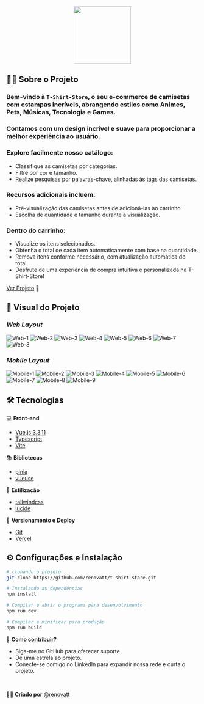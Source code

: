 <div align='center'>
  <img src="./src/assets/logo.png" width="150px">
</div>

## 🏋️‍♂️ Sobre o Projeto

### Bem-vindo à ``T-Shirt-Store``, o seu e-commerce de camisetas com estampas incríveis, abrangendo estilos como Animes, Pets, Músicas, Tecnologia e Games. 


### Contamos com um design incrível e suave para proporcionar a melhor experiência ao usuário.

### Explore facilmente nosso catálogo:

- Classifique as camisetas por categorias.
- Filtre por cor e tamanho.
- Realize pesquisas por palavras-chave, alinhadas às tags das camisetas.

### Recursos adicionais incluem:

- Pré-visualização das camisetas antes de adicioná-las ao carrinho.
- Escolha de quantidade e tamanho durante a visualização.

### Dentro do carrinho:

- Visualize os itens selecionados.
- Obtenha o total de cada item automaticamente com base na quantidade.
- Remova itens conforme necessário, com atualização automática do total.
- Desfrute de uma experiência de compra intuitiva e personalizada na T-Shirt-Store!

[Ver Projeto](https://t-shirt-store-one.vercel.app/) 🚀

## 🎨 Visual do Projeto

### ***Web Layout***

![Web-1](/public/web-1.png) 
![Web-2](/public/web-2.png)
![Web-3](/public/web-3.png)
![Web-4](/public/web-4.png)
![Web-5](/public/web-5.png)
![Web-6](/public/web-6.png)
![Web-7](/public/web-7.png)
![Web-8](/public/web-8.png)

### ***Mobile Layout***
![Mobile-1](/public/mobile-1.png)
![Mobile-2](/public/mobile-2.png)
![Mobile-3](/public/mobile-3.png)
![Mobile-4](/public/mobile-4.png)
![Mobile-5](/public/mobile-5.png)
![Mobile-6](/public/mobile-6.png)
![Mobile-7](/public/mobile-7.png)
![Mobile-8](/public/mobile-8.png)
![Mobile-9](/public/mobile-9.png)

## 🛠️ Tecnologias

💻 **Front-end**
- [Vue.js 3.3.11](https://vuejs.org/)
- [Typescript](https://www.typescriptlang.org)
- [Vite](https://vitejs.dev/)

📚 **Bibliotecas**
- [pinia](https://pinia.vuejs.org/getting-started.html)
- [vueuse](https://vueuse.org/)

🎨 **Estilização**
- [tailwindcss](https://tailwindcss.com/docs/installation)
- [lucide](https://lucide.dev/)

🔋 **Versionamento e Deploy**
- [Git](https://git-scm.com)
- [Vercel](https://vercel.com/)

## ⚙️ Configurações e Instalação

```sh
# clonando o projeto
git clone https://github.com/renovatt/t-shirt-store.git
```

```sh
# Instalando as dependências
npm install
```

```sh
# Compilar e abrir o programa para desenvolvimento
npm run dev
```

```sh
# Compilar e minificar para produção
npm run build
```

🚀 **Como contribuir?**

- Siga-me no GitHub para oferecer suporte.
- Dê uma estrela ao projeto.
- Conecte-se comigo no LinkedIn para expandir nossa rede e curta o projeto.

<br>

🧑‍💻 **Criado por**
[@renovatt](https://www.linkedin.com/in/renovatt/)